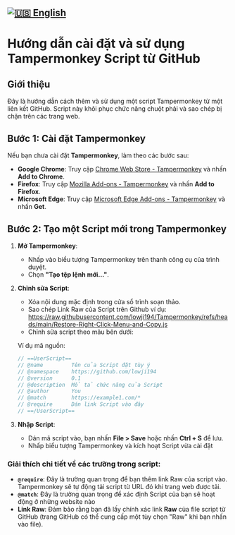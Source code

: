 [![🇺🇸 English](https://img.shields.io/badge/Language-English-blue?style=for-the-badge&logo=Google%20Translate)](README-EN.md)
---
# Hướng dẫn cài đặt và sử dụng Tampermonkey Script từ GitHub

## Giới thiệu

Đây là hướng dẫn cách thêm và sử dụng một script Tampermonkey từ một liên kết GitHub. Script này khôi phục chức năng chuột phải và sao chép bị chặn trên các trang web.

## Bước 1: Cài đặt Tampermonkey

Nếu bạn chưa cài đặt **Tampermonkey**, làm theo các bước sau:

- **Google Chrome**: Truy cập [Chrome Web Store - Tampermonkey](https://chromewebstore.google.com/detail/tampermonkey/dhdgffkkebhmkfjojejmpbldmpobfkfo) và nhấn **Add to Chrome**.
- **Firefox**: Truy cập [Mozilla Add-ons - Tampermonkey](https://addons.mozilla.org/firefox/addon/tampermonkey/) và nhấn **Add to Firefox**.
- **Microsoft Edge**: Truy cập [Microsoft Edge Add-ons - Tampermonkey](https://microsoftedge.microsoft.com/addons/detail/tampermonkey/iikmkjmpaadaobahmlepeloendndfphd) và nhấn **Get**.

## Bước 2: Tạo một Script mới trong Tampermonkey

1. **Mở Tampermonkey**:
   - Nhấp vào biểu tượng Tampermonkey trên thanh công cụ của trình duyệt.
   - Chọn **"Tạo tệp lệnh mới..."**.

2. **Chỉnh sửa Script**:
   - Xóa nội dung mặc định trong cửa sổ trình soạn thảo.
   - Sao chép Link Raw của Script trên Github ví dụ: https://raw.githubusercontent.com/lowji194/Tampermonkey/refs/heads/main/Restore-Right-Click-Menu-and-Copy.js
   - Chỉnh sửa script theo mãu bên dưới:
  
   Ví dụ mã nguồn:
   ```javascript
   // ==UserScript==
   // @name         Tên của Script đặt tùy ý
   // @namespace    https://github.com/lowji194
   // @version      0.1
   // @description  Mổ tả chức năng của Script
   // @author       You
   // @match        https://example1.com/*
   // @require      Dán link Script vào đây
   // ==/UserScript==
   ```
3. **Nhập Script**:
   - Dán mã script vào, bạn nhấn **File > Save** hoặc nhấn **Ctrl + S** để lưu.
   - Nhấp biểu tượng Tampermonkey và kích hoạt Script vừa cài đặt

### Giải thích chi tiết về các trường trong script:

- **`@require`**: Đây là trường quan trọng để bạn thêm link Raw của script vào. Tampermonkey sẽ tự động tải script từ URL đó khi trang web được tải.
- **`@match`**: Đây là trường quan trọng để xác định Script của bạn sẽ hoạt động ở những website nào
- **Link Raw**: Đảm bảo rằng bạn đã lấy chính xác link **Raw** của file script từ GitHub (trang GitHub có thể cung cấp một tùy chọn "Raw" khi bạn nhấn vào file).
